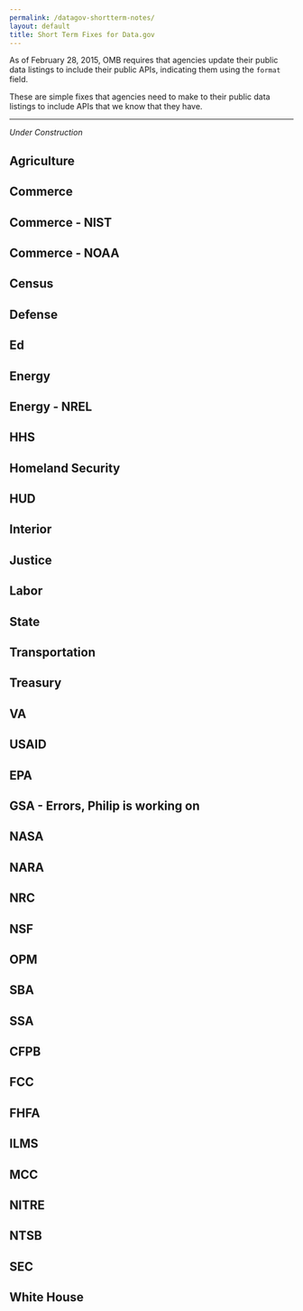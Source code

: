 ```yaml
---
permalink: /datagov-shortterm-notes/
layout: default
title: Short Term Fixes for Data.gov 
---
```


As of February 28, 2015, OMB requires that agencies update their public data listings to include their public APIs, indicating them using the `format` field.  

These are simple fixes that agencies need to make to their public data listings to include APIs that we know that they have.   

-------------

_Under Construction_  

## Agriculture
## Commerce
## Commerce - NIST
## Commerce - NOAA
## Census
## Defense
## Ed
## Energy
## Energy - NREL
## HHS
## Homeland Security
## HUD
## Interior
## Justice
## Labor
## State
## Transportation
## Treasury
## VA
## USAID
## EPA
## GSA - Errors, Philip is working on
## NASA
## NARA
## NRC
## NSF
## OPM
## SBA
## SSA
## CFPB
## FCC
## FHFA
## ILMS
## MCC
## NITRE
## NTSB
## SEC
## White House
